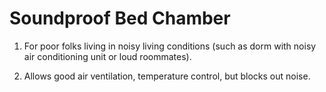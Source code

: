 # Soundproof Bed Chamber

1. For poor folks living in noisy living conditions (such as dorm with noisy air conditioning unit or loud roommates).

2. Allows good air ventilation, temperature control, but blocks out noise.
